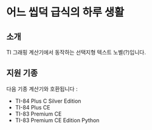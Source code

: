 # 어느 씹덕 급식의 하루 생활
## 소개
TI 그래핑 계산기에서 동작하는 선택지형 텍스트 노벨(?)입니다.
## 지원 기종
다음 기종 계산기와 호환됩니다 : 
- TI-84 Plus C Silver Edition
- TI-84 Plus CE
- TI-83 Premium CE
- TI-83 Premium CE Edition Python